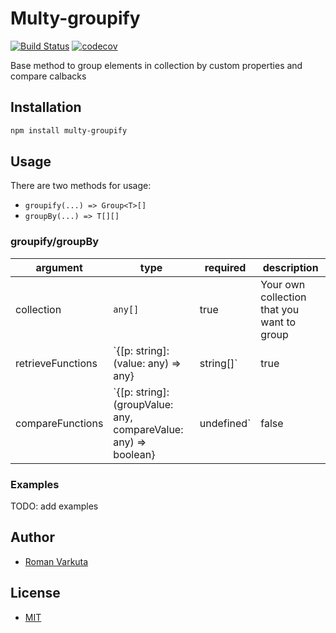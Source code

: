 # Multy-groupify

[![Build Status](https://travis-ci.com/KartaviK/multy-groupify.svg?branch=master)](https://travis-ci.com/KartaviK/multy-groupify)
[![codecov](https://codecov.io/gh/KartaviK/multy-groupify/branch/master/graph/badge.svg)](https://codecov.io/gh/KartaviK/multy-groupify)

Base method to group elements in collection by custom properties and compare calbacks

## Installation

```bash
npm install multy-groupify
```

## Usage

There are two methods for usage:
- `groupify(...) => Group<T>[]`
- `groupBy(...) => T[][]`

### groupify/groupBy

|argument|type|required|description|
|----|----|----|----|
|collection|`any[]`|true|Your own collection that you want to group|
|retrieveFunctions|`{[p: string]: (value: any) => any} | string[]`|true|Collection of attributes, or collection of custom retrieve functions, where property is target attribute|
|compareFunctions|`{[p: string]: (groupValue: any, compareValue: any) => boolean} | undefined`|false|Your custom compare functions|

### Examples

TODO: add examples

## Author
- [Roman Varkuta](https://www.linkedin.com/in/roman-varkuta-431a9b169/)

## License
- [MIT](./LICENSE.md)
